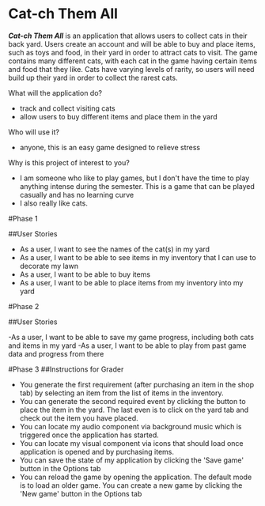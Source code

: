 # Cat-ch Them All 


***Cat-ch Them All*** is an application that allows users to collect cats in their back yard. Users create an account and will be able to
 buy and place items, such as toys and food, in their yard in order to attract cats to visit. 
The game contains many different cats, with each cat in the game having certain items and food that they like. Cats have varying levels 
of rarity, so users will need build up their yard in order to collect the rarest cats.

What will the application do?
- track and collect visiting cats
- allow users to buy different items and place them in the yard


Who will use it?
- anyone, this is an easy game designed to relieve stress

Why is this project of interest to you?
- I am someone who like to play games, but I don't have the time
to play anything intense during the semester. This is a game that can
be played casually and has no learning curve
- I also really like cats.

#Phase 1

##User Stories

- As a user, I want to see the names of the cat(s) in my yard 
- As a user, I want to be able to see items in my inventory that I can use to decorate my lawn
- As a user, I want to be able to buy items  
- As a user, I want to be able to place items from my inventory into my yard

#Phase 2

##User Stories

-As a user, I want to be able to save my game progress, including both cats and items in my yard
-As a user, I want to be able to play from past game data and progress from there


#Phase 3
##Instructions for Grader


- You generate the first requirement (after purchasing an item in the shop tab) 
 by selecting an item from the list of items in the inventory.
- You can generate the second required event by clicking the button to place the item in the yard. 
The last even is to click on the yard tab and 
check out the item you have placed.
- You can locate my audio component via background music which is
 triggered once the application has started. 
- You can locate my visual component via icons that should load once application 
is opened and by purchasing items.
- You can save the state of my application by clicking the 'Save game' button in the Options tab
- You can reload the game by opening the application. The default mode is to 
load an older game. You can create a new game by clicking the 'New game' button in the Options tab




